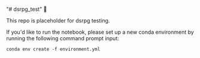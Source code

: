 "# dsrpg_test" 🧙

This repo is placeholder for dsrpg testing.  

If you'd like to run the notebook, please set up a new conda environment by running the following command prompt input:

```
conda env create -f environment.yml
```
